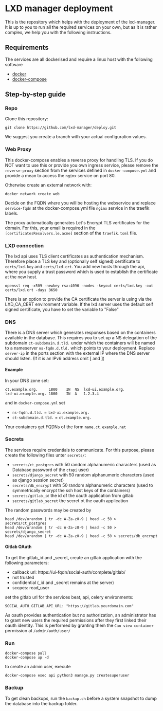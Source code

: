 # LXD manager deployment

This is the repository which helps with the deployment of the lxd-manager. It is up to you to run all the required services on your own, but as it is rather complex, we help you with the following instructions.

## Requirements

The services are all dockerised and require a linux host with the following software

- [docker](https://docs.docker.com/install/linux/docker-ce/ubuntu/)
- [docker-compose](https://docs.docker.com/compose/install/)

## Step-by-step guide

### Repo

Clone this repository:

    git clone https://github.com/lxd-manager/deploy.git

We suggest you create a branch with your actual configuration values.

### Web Proxy

This docker-compose enables a reverse proxy for handling TLS. If you do NOT want to use this or provide you own ingress service, please remove the `reverse-proxy` section from the services defined in `docker-compose.yml` and provide a mean to access the `nginx` service on port 80.

Otherwise create an external network with:

    docker network create web

Decide on the FQDN where you will be hosting the webservice and replace `service-fqdn` at the docker-compose.yml file `nginx` service in the traefik labels.

The proxy automatically generates Let's Encrypt TLS vertificates for the domain. For this, your email is required in the  `[certificatesResolvers.le.acme]` section of the `traefik.toml` file.

### LXD connection

The lxd api uses TLS client certificates as authentication mechanism. Therefore place a TLS key and (optionally self signed) certificate to `certs/lxd.key` and `certs/lxd.crt`.
You add new hosts through the api, where you supply a trust password which is used to establish the certificate at the new host.

    openssl req -x509 -newkey rsa:4096 -nodes -keyout certs/lxd.key -out certs/lxd.crt -days 3650

There is an option to provide the CA certificate the server is using via the LXD_CA_CERT environment variable. If the lxd server uses the default self signed certificate, you have to set the variable to "False"

### DNS

There is a DNS server which generates responses based on the containers available in the database. This requires you to set up a NS delegation of the subdomain `ct-subdomain.d.tld.` under which the containers will be named to a nameserver `ns-fqdn.d.tld.` which points to your deployment.
Replace `server-ip` in the ports section with the external IP where the DNS server should listen. (If it is an IPv6 address omit \[ and \])

#### Example

In your DNS zone set:

    ct.example.org.     1800	IN	NS	lxd-ui.example.org.
    lxd-ui.example.org. 1800	IN	A	1.2.3.4

and in `docker-compose.yml` set

- `ns-fqdn.d.tld.` = `lxd-ui.example.org.`
- `ct-subdomain.d.tld.` = `ct.example.org.`

Your containers get FQDNs of the form `name.ct.example.net`

### Secrets

The services require credentials to communicate. For this purpose, please create the following files unter `secrets/`:

- `secrets/ct_postgres` with 50 random alphanumeric characters (used as Database password of the `ctapi` user)
- `secrets/django_secret` with 50 random alphanumeric characters (used as django session secret)
- `secrets/db_encrypt` with 50 random alphanumeric characters (used to symmetrically encrypt the ssh host keys of the containers)
- `secrets/gitlab_id` the id of the oauth application from gitlab
- `secrets/gitlab_secret` the secret ot the oauth application

The random passwords may be created by

    head /dev/urandom | tr -dc A-Za-z0-9 | head -c 50 > secrets/ct_postgres
    head /dev/urandom | tr -dc A-Za-z0-9 | head -c 50 > secrets/django_secret
    head /dev/urandom | tr -dc A-Za-z0-9 | head -c 50 > secrets/db_encrypt

#### Gitlab OAuth

To get the gitlab_id and _secret, create an gitlab application with the following parameters:

- callback url:  https://ui-fqdn/social-auth/complete/gitlab/
- not trusted
- confidential (_id and _secret remains at the server)
- scopes: read_user

set the gitlab url for the services beat, api, celery environments:
 
    SOCIAL_AUTH_GITLAB_API_URL: "https://gitlab.yourdomain.com"
    
As oauth provides authentication but no authorization, an administrator has to grant new users the required permissions after they first linked their oauth identity.
This is performed by granting them the `Can view container` permission at `/admin/auth/user/`

### Run

    docker-compose pull
    docker-compose up -d
    
to create an admin user, execute

    docker-compose exec api python3 manage.py createsuperuser

### Backup

To get clean backups, run the `backup.sh` before a system snapshot to dump the database into the backup folder.
